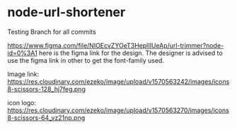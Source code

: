 # node-url-shortener
Testing Branch for all commits

https://www.figma.com/file/NIOEcvZYOeT3HeplIIUeAp/url-trimmer?node-id=0%3A1 here is the figma link for the  design. The designer is advised to use the figma link in other to get the font-family used.

Image link: https://res.cloudinary.com/ezeko/image/upload/v1570563242/images/icons8-scissors-128_hj7feg.png

icon logo:  https://res.cloudinary.com/ezeko/image/upload/v1570563270/images/icons8-scissors-64_vz21np.png